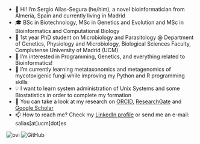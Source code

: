 - 👋 Hi! I’m Sergio Alías-Segura (he/him), a novel bioinformatician from Almería, Spain and currently living in Madrid
- 🎓 BSc in Biotechnology, MSc in Genetics and Evolution and MSc in Bioinformatics and Computational Biology
- 📌 1st year PhD student on Microbiology and Parasitology @ Department of Genetics, Physiology and Microbiology, Biological Sciences Faculty, Complutense University of Madrid (UCM)
- 👀 I’m interested in Programming, Genetics, and everything related to Bioinformatics!
- 🌱 I’m currently learning metataxonomics and metagenomics of mycotoxigenic fungi while improving my Python and R programming skills
- 💡 I want to learn system administration of Unix Systems and some Biostatistics in order to complete my formation
- 🔬 You can take a look at my research on [ORCID](https://orcid.org/0000-0002-2928-4890), [ResearchGate](https://www.researchgate.net/profile/Sergio-Alias-Segura) and [Google Scholar](https://scholar.google.es/citations?user=cbMisY4AAAAJ)
- 📫 How to reach me? Check my [LinkedIn profile](https://www.linkedin.com/in/sergioaliaseg/) or send me an e-mail: salias[at]ucm[dot]es

<img src="https://github-readme-stats.vercel.app/api/top-langs?username=SergioAlias&show_icons=true&locale=en&layout=compact&theme=chartreuse-dark" alt="ovi" />

<img alt="GitHub" src="https://img.shields.io/badge/dynamic/json?logo=github&label=Followers&labelColor=282c34&color=181717&query=%24.data.totalSubs&url=https%3A%2F%2Fapi.spencerwoo.com%2Fsubstats%2F%3Fsource%3Dgithub%26queryKey%3DSergioAlias&longCache=true"/>

<!---
SergioAlias/SergioAlias is a ✨ special ✨ repository because its `README.md` (this file) appears on your GitHub profile.
You can click the Preview link to take a look at your changes.
--->

